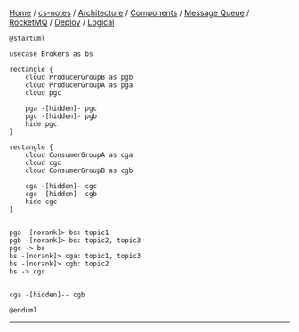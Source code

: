 [Home](https://mengxianbin.github.io) /
[cs-notes](https://mengxianbin.github.io/cs-notes/site) /
[Architecture](https://mengxianbin.github.io/cs-notes/site/Architecture) /
[Components](https://mengxianbin.github.io/cs-notes/site/Architecture/Components) /
[Message Queue](https://mengxianbin.github.io/cs-notes/site/Architecture/Components/Message%20Queue) /
[RocketMQ](https://mengxianbin.github.io/cs-notes/site/Architecture/Components/Message%20Queue/RocketMQ) /
[Deploy](https://mengxianbin.github.io/cs-notes/site/Architecture/Components/Message%20Queue/RocketMQ/Deploy) /
[Logical](https://mengxianbin.github.io/cs-notes/site/Architecture/Components/Message%20Queue/RocketMQ/Deploy/Logical)

```puml
@startuml

usecase Brokers as bs

rectangle {
    cloud ProducerGroupB as pgb
    cloud ProducerGroupA as pga
    cloud pgc

    pga -[hidden]- pgc
    pgc -[hidden]- pgb
    hide pgc
}

rectangle {
    cloud ConsumerGroupA as cga
    cloud cgc
    cloud ConsumerGroupB as cgb

    cga -[hidden]- cgc
    cgc -[hidden]- cgb
    hide cgc
}


pga -[norank]> bs: topic1
pgb -[norank]> bs: topic2, topic3
pgc -> bs
bs -[norank]> cga: topic1, topic3
bs -[norank]> cgb: topic2
bs -> cgc


cga -[hidden]-- cgb

@enduml
```

---
